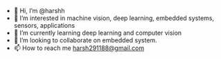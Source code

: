 - 👋 Hi, I’m @harshh
- 👀 I’m interested in machine vision, deep learning, embedded systems, sensors, applications
- 🌱 I’m currently learning deep learning and computer vision
- 💞️ I’m looking to collaborate on embedded system.
- 📫 How to reach me harsh291188@gmail.com

<!---
harshh/harshh is a ✨ special ✨ repository because its `README.md` (this file) appears on your GitHub profile.
You can click the Preview link to take a look at your changes.
--->
